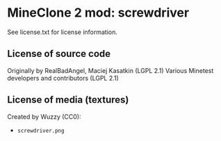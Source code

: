 MineClone 2 mod: screwdriver
============================
See license.txt for license information.

License of source code
----------------------
Originally by RealBadAngel, Maciej Kasatkin (LGPL 2.1)
Various Minetest developers and contributors (LGPL 2.1)

License of media (textures)
---------------------------
Created by Wuzzy (CC0):
* `screwdriver.png`

